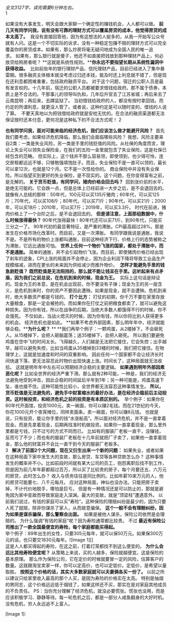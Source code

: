 *全文3127字，读完需要6分钟左右。*  
1
  
如果没有大事发生，明天会跟大家聊一个确定性的赚钱机会，人人都可以做。 **前几天有同学问我，说有没有可靠的理财方式可以覆盖房贷的成本，他觉得房贷的成本太高了。**  我没有直接回答他，因为有这想法的人挺多的，从我一开始写公众号就有人问。这是一个不切实际的诉求，没有一种稳定包赚不赔的理财方式可以完全覆盖你的房贷成本。如果有，那么炒房将毫无疑问地成为全国人民的唯一追求。 如果有，那么银行就是傻子，他还不如直接把钱放到那种理财产品上，何必放贷给购房者呢？ **这就是系统性规则。****你永远不要指望长期从系统性漏洞中获得收益。**  比如前些年的银行理财产品、信托理财产品，目前已经进入了集中暴雷期。很多融资主体根本就没考虑过归还本钱，能及时还上利息就不错了，但是现在还利息都困难重重，包括政府融资平台。 对于这个问题，宿迁的公职人员是最有发言权的。十几年前，宿迁的公职人员都被要求借钱给政府。那不属于债券，本质上是不合法的。干那事儿的领导叫仇和，几年后升官去了江苏省城；再后来去了云南昆明；再后来，去蹲监狱了。 当初借钱给政府的人，都没有按时拿回钱。而约定的所谓利息，就更没人管了。或者说，这种约定是可以随时变的，借钱的人说了算。 
不要天真地以为把钱借给政府就是安枕无忧的。在合法的融资渠道都无法保证按时还本付息，更何况是这种私下的不合法方式呢！
2
  
**也有同学问我，面对可能来临的经济危机，我们应该怎么做才能避开风险？**
 首先我们要考虑，如果经济危机降临，那么我们会面临哪些风险？ 我想，风险主要来自2类：一类是失业风险，另一类是手里的钱贬值的风险。从社保的角度而言，理论上失业可以领失业保险金，在我们的五险一金里就包含了失业保险，这是社保已经包含的范畴。 但实际上，这个钱并不那么容易领，即使领到，也少得可怜，连交房租都远远不够，只够勉强填饱肚子。而且，失业保险不是一直可以领的，最长可以拿12次，也就是12个月。它不是一次性给你的。 商业保险中并没有失业保险。所以指望买到更好的失业保险，是不现实的。这个问题，在你变得富有之前，是无解的。 **关于货币贬值，有同学问，猪肉价格会回去吗？**  回到涨价前的水平，是绝无可能的。它会跌一点，但是总体上已经前进一大步之后，是不会退回去的。就像有人总结的那样：50年代，100元可以买135斤猪肉；60年代，可以买125斤；70年代，可以买108斤；80年代，可以买71斤；90年代，可以买21斤；2000年，可以买18斤；2010年，可以买7斤；2019年，可以买3.3斤。 时代在前进，猪肉价格上了一个台阶之后，是不会退回去的。 **但是请注意，上面那组数据中，什么时候涨得最快？** 90年代涨得最快！80年代还可以买71斤，到90年代，只能买三分之一了。 90年代初的最显著特征，是严重的滞胀。CPI最高超过28%。那是发生在价格市场化改革时。而目前，又是一次滞胀。 有同学跟我说是通胀，我说不是。不是所有的物价上涨都叫通胀，目前这种经济下行、价格上行的态势被称之为滞胀，它远比通胀可怕。 **世界上任何一个物价飞涨的国家，都处于滞胀中，而不是通胀。** 简单的通胀，并不会引起物价飞涨。而目前，即使猪肉价格已经出现了刹车的迹象，CPI上涨的局面并不会停止，因为企业利润下降将导致工业品生产规模缩减，进而在更长的未来因为供给减少而推升物价。 
**怎样才能避免手里的钱急剧贬值？**
**既然贬值是无法阻挡的，那么就不能让钱呆在手里。这听起来有点矛盾，因为我们之前总说，在危机到来的时候，现金为王。**
 实际上这句话是辩证的。现金为王的本意，是在机会出现前，你不要没有子弹；现金为王的另一层含义，是危机到来时，你的资产不要因此遭殃。如果是现金，就不会遭殃。危机到来时，绝大多数资产都是亏钱的。 **打个比方：** 打仗的初期，你千万不要在家里存放大量粮食，那是一定会被抢的。而如果你在打仗之前把粮食都卖了，就可以避免这种损失。因为你有钱，所以在战争的后期，当绝大多数人都饿得不行的时候，你不会饿死。 不仅如此，当战火熄灭的时候，因为你有钱，所以你将比别人获得更多的机会。 经济危机也是如此。 **如果不考虑外部因素，那么明年年中，经济就能够企稳。****为什么呢？** ** **我们再举个例子：一颗鸡蛋，从2楼掉下，不会砸死人。从15楼掉下，会把人砸脑震荡；送35楼掉下，会把人砸死。 所以我们要避免鸡蛋在空中飞的时间太长。飞得越久，人们越是无法把它接住，它会失控；出手越早，越可以避免失控，比如当鸡蛋从35楼掉到33楼的时候，我们把它接住。在物理学上，这就是加速度和时间的双重影响。 因此任何一个国家都不会让经济长时间快速下落，更无法容忍此时物价出现快速上涨。时间长了，这种局面就无法收拾。 这就是明年年中左右可以预期经济企稳的主要逻辑。 **如果遇到明年外部因素恶化呢？** 比如全世界的经济严重下滑。那么就有2种可能，一种是，我们的经济无法避免地受到冲击，因此企稳的时间延后半年到1年；另一种可能是，鸡蛋高速下坠，谁也接不住。这种可能性比较小，全世界都无法容忍这种事情发生。 **所以，货币贬值是无法避免的，避免手中财富缩水的最好办法，是在经济企稳前后主动投资。这时候投资，和经济危机之前的投资是有本质区别的。**  举个例子：如果你在80年代开面馆，投资1000元，卖一碗面，你可以赚2毛钱。而在21世纪的今天，你花1000元开个夜宵摊位，同样卖面条，卖一碗面，你可以赚8元钱。 也就是说，只有投资，能让你手里的钱“水涨船高”。所以面对经济危机，并不是一直拿着现金。而是先拿着现金，后期再找准时机做投资。如果你一直拿着现金，那么里外里都是亏钱，只不过亏的方式不同而已。 比如有的服装厂老板一直干，没赚钱，反而亏了不少；而也有的服装厂老板在十几年前就把厂子卖了，如果他一直拿着现金，那么他的财富并不会比一直干到今天的服装厂老板多。  
3
 
**解决了前面2个大问题，现在又衍生出来一个新的问题：** 如果失业，或者如果在这种局面下家中发生大的变故，那么房贷、车贷等各种贷款怎么办？ 这种事情发生的概率并不小。比如前段时间就有某大公司的员工，抱怨离职后找不到工作，但是因为前几年年薪都超过百万，所以买了比较贵的房子，每个月要还五、六万元的房贷，此时怎么办？ 收入与债务往往是同比例的。比如年薪10来万元的人，他的房贷可能要七、八千元每月。 应对这种局面，神仙也没办法。只能把房子卖掉，不计代价地脱手，哪怕是巨亏。 但是有一种情况还是可以防止的，那就是避免因为家中变故而导致家庭走入深渊。最大的变故，就是“顶梁柱”遭遇意外。 以前我们说过，有钱的家庭可以买“寿险”。这种保险的理赔纠纷是最少的，因为只要人死了就赔，除非你谋杀了家人，从而故意骗保。 **这个一般不会有理赔纠纷，因为如果是谋杀骗保，那么警察会出面。**  如果是被他人谋杀，保险公司依然是会理赔的。 为什么强调“有钱的家庭”呢？因为寿险通常都比较贵。 不过 **最近有保险公司推出了一款全国最便宜的寿险，每个家庭都能买得起。**  
举个例子：89年出生的女性，只要305元每年，就可以保50万元。如果保300万元的话，也只要交1830元每年。![Image 1][]   
这是人人都买得起的寿险，在这之前，打着灯笼都找不到这么便宜的。 **为什么会远比其他寿险便宜呢？** 从策略上来说，买的人越多，保险就越便宜。这是保险的基本原理。 那么作为保险公司，它在定价的时候就要冒一定的风险，估算客户的数量。这就跟淘宝卖家一样，你可以定高价，也可以定低价。定低价，是希望以量取胜。 **按照这个价格的话，其实大多数家庭就可以夫妻俩各买一份了。** 以前之所以建议只给家里收入最高的那个人买，是因为寿险的价格实在太高。 特别是抽烟的男同志，这个价格远远低于烟钱了，如果这样还不买，那实在是对家庭其他成员的不负责任。 PS：当你充分理解了经济危机，就没必要慌张。慌张也没用，而是应该积极学习、静静等待。每一轮危机之后，都是一部分人咸鱼翻身的大好时机。没有危机，穷人永远追不上富人。
  

[Image 1]: 